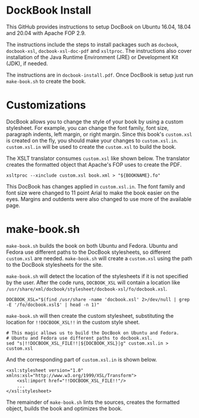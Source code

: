 DockBook Install
================

This GitHub provides instructions to setup DocBook on Ubuntu 16.04, 18.04 and 20.04 with Apache FOP 2.9.

The instructions include the steps to install packages such as `docbook`, `docbook-xsl`, `docbook-xsl-doc-pdf` and `xsltproc`. The instructions also cover installation of the Java Runtime Environment (JRE) or Development Kit (JDK), if needed.

The instructions are in `docbook-install.pdf`. Once DocBook is setup just run `make-book.sh` to create the book.

Customizations
==============

DocBook allows you to change the style of your book by using a custom stylesheet. For example, you can change the font family, font size, paragraph indents, left margin, or right margin. Since this book's `custom.xsl` is created on the fly, you should make your changes to `custom.xsl.in`. `custom.xsl.in` will be used to create the `custom.xsl` to build the book.

The XSLT translator consumes `custom.xsl` like shown below. The translator creates the formatted object that Apache's FOP uses to create the PDF.

```
xsltproc --xinclude custom.xsl book.xml > "${BOOKNAME}.fo"
```

This DocBook has changes applied in `custom.xsl.in`. The font family and font size were changed to 11 point Arial to make the book easier on the eyes. Margins and outdents were also changed to use more of the available page.

make-book.sh
============

`make-book.sh` builds the book on both Ubuntu and Fedora. Ubuntu and Fedora use different paths to the DocBook stylesheets, so different `custom.xsl` are needed. `make-book.sh` will create a `custom.xsl` using the path to the DocBook stylesheets for the site.

`make-book.sh` will detect the location of the stylesheets if it is not specified by the user. After the code runs, `DOCBOOK_XSL` will contain a location like `/usr/share/xml/docbook/stylesheet/docbook-xsl/fo/docbook.xsl`.

```
DOCBOOK_XSL="$(find /usr/share -name 'docbook.xsl' 2>/dev/null | grep -E '/fo/docbook.xsl$' | head -n 1)"
```

`make-book.sh` will then create the custom stylesheet, substituting the location for `!!DOCBOOK_XSL!!` in the custom style sheet.

```
# This magic allows us to build the DocBook on Ubuntu and Fedora.
# Ubuntu and Fedora use different paths to docbook.xsl.
sed "s|!!DOCBOOK_XSL_FILE!!|${DOCBOOK_XSL}|g" custom.xsl.in > custom.xsl
```

And the corresponding part of `custom.xsl.in` is shown below.

```
<xsl:stylesheet version="1.0" xmlns:xsl="http://www.w3.org/1999/XSL/Transform">
    <xsl:import href="!!DOCBOOK_XSL_FILE!!"/>
    ...
</xsl:stylesheet>
```

The remainder of `make-book.sh` lints the sources, creates the formatted object, builds the book and optimizes the book.
